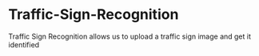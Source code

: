 # Traffic-Sign-Recognition
Traffic Sign Recognition allows us to upload a traffic sign image and get it identified 
